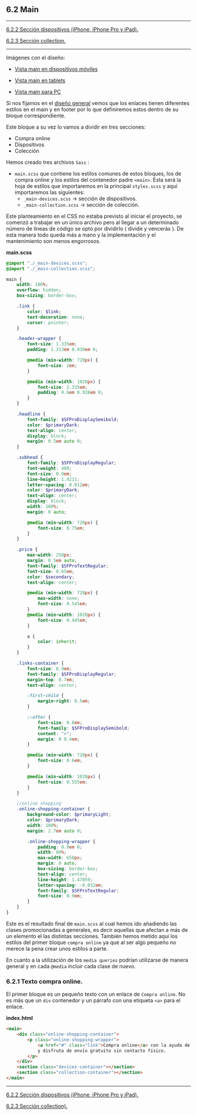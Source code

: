 ## 6.2 Main

---

[6.2.2 Sección dispositivos (iPhone, iPhone Pro y iPad).](main-devices.md)

[6.2.3 Sección collection.](main-collection.md)

---

Imágenes con el diseño:

- [Vista main en dispositivos móviles](main-mobile.png)

- [Vista main en tablets](main-tablet.png)

- [Vista main para PC](main-desktop.png)

Si nos fijamos en el [diseño general](desktop-design.png) vemos que los enlaces tienen diferentes estilos en el main y en footer por lo que definiremos estos dentro de su bloque correspondiente.

Este bloque a su vez lo vamos a dividir en tres secciones:

- Compra online
- Dispositivos
- Colección

Hemos creado tres archivos `Sass` :

- `main.scss` que contiene los estilos comunes de estos bloques, los de compra online y los estilos del contenedor padre `<main>`. Esta será la hoja de estilos que importaremos en la principal `styles.scss` y aquí importaremos las siguientes:
  - `_main-devices.scss` -> sección de dispositivos.
  - `_main-collection.scss` -> sección de colección.

Este planteamiento en el CSS no estaba previsto al iniciar el proyecto, se comenzó a trabajar en un único archivo pero al llegar a un determinado número de líneas de código se optó por dividirlo ( divide y vencerás ). De esta manera todo queda más a mano y la implementación y el mantenimiento son menos engorrosos.

**main.scss**

```scss
@import "./_main-devices.scss";
@import "./_main-collection.scss";

main {
	width: 100%;
	overflow: hidden;
	box-sizing: border-box;

	.link {
		color: $link;
		text-decoration: none;
		cursor: pointer;
	}

	.header-wrapper {
		font-size: 1.335em;
		padding: 1.313em 0.938em 0;

		@media (min-width: 720px) {
			font-size: 2em;
		}

		@media (min-width: 1020px) {
			font-size: 2.335em;
			padding: 0.6em 0.938em 0;
		}
	}

	.headline {
		font-family: $SFProDisplaySemibold;
		color: $primaryDark;
		text-align: center;
		display: block;
		margin: 0.5em auto 0;
	}

	.subhead {
		font-family: $SFProDisplayRegular;
		font-weight: 400;
		font-size: 0.9em;
		line-height: 1.4211;
		letter-spacing: 0.012em;
		color: $primaryDark;
		text-align: center;
		display: block;
		width: 100%;
		margin: 0 auto;

		@media (min-width: 720px) {
			font-size: 0.75em;
		}
	}

	.price {
		max-width: 250px;
		margin: 0.5em auto;
		font-family: $SFProTextRegular;
		font-size: 0.65em;
		color: $secondary;
		text-align: center;

		@media (min-width: 720px) {
			max-width: none;
			font-size: 0.545em;
		}
		@media (min-width: 1020px) {
			font-size: 0.445em;
		}

		a {
			color: inherit;
		}
	}

	.links-container {
		font-size: 0.9em;
		font-family: $SFProDisplayRegular;
		margin-top: 0.7em;
		text-align: center;

		:first-child {
			margin-right: 0.5em;
		}

		::after {
			font-size: 0.8em;
			font-family: $SFProDisplaySemibold;
			content: ">";
			margin: 0 0.4em;
		}

		@media (min-width: 720px) {
			font-size: 0.6em;
		}

		@media (min-width: 1020px) {
			font-size: 0.555em;
		}
	}

	//online shopping
	.online-shopping-container {
		background-color: $primaryLight;
		color: $primaryDark;
		width: 100%;
		margin: 2.7em auto 0;

		.online-shopping-wrapper {
			padding: 0.9em 0;
			width: 80%;
			max-width: 650px;
			margin: 0 auto;
			box-sizing: border-box;
			text-align: center;
			line-height: 1.47059;
			letter-spacing: -0.032em;
			font-family: $SFProTextRegular;
			font-size: 0.9em;
		}
	}
}
```

Este es el resultado final de `main.scss` al cual hemos ido añadiendo las clases promocionadas a generales, es decir aquellas que afectan a más de un elemento el las distintas secciones. También hemos metido aquí los estilos del primer bloque `compra online` ya que al ser algo pequeño no merece la pena crear unos estilos a parte.

En cuanto a la utilización de los `media queries` podrían utilizarse de manera general y en cada `@media` incluir cada clase de nuevo.

### 6.2.1 Texto compra online.

El primer bloque es un pequeño texto con un enlace de `Compra online`. No es más que un `div` contenedor y un párrafo con una etiqueta `<a>` para el enlace.

**index.html**

```html
<main>
	<div class="online-shopping-container">
		<p class="online-shopping-wrapper">
			<a href="#" class="link">Compra online</a> con la ayuda de un Especialista
			y disfruta de envío gratuito sin contacto físico.
		</p>
	</div>
	<section class="devices-container"></section>
	<section class="collection-container"></section>
</main>
```

---

[6.2.2 Sección dispositivos (iPhone, iPhone Pro y iPad).](main-devices.md)

[6.2.3 Sección collection).](main-collection.md)
